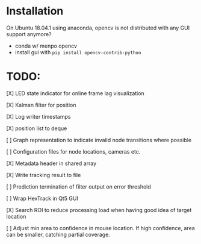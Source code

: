 # Installation

On Ubuntu 18.04.1 using anaconda, opencv is not distributed with any GUI support anymore?

- conda w/ menpo opencv
- install gui with `pip install opencv-contrib-python`

# TODO:

[X] LED state indicator for online frame lag visualization

[X] Kalman filter for position

[X] Log writer timestamps

[X] position list to deque

[ ] Graph representation to indicate invalid node transitions where possible

[ ] Configuration files for node locations, cameras etc.

[X] Metadata header in shared array

[X] Write tracking result to file

[ ] Prediction termination of filter output on error threshold

[ ] Wrap HexTrack in Qt5 GUI

[X] Search ROI to reduce processing load when having good idea of target location

[ ] Adjust min area to confidence in mouse location. If high confidence,
    area can be smaller, catching partial coverage.
